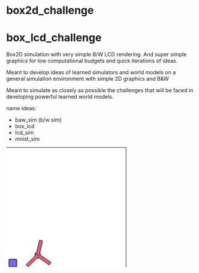 # box2d_challenge

# box_lcd_challenge

Box2D simulation with very simple B/W LCD rendering. And super simple graphics for low computational budgets and quick
iterations of ideas.

Meant to develop ideas of learned simulators and world models on a general simulation environment
with simple 2D graphics and B&W 

Meant to simulate as closely as possible the challenges that will be faced in developing powerful learned world models.

name ideas:
- baw_sim (b/w sim)
- box_lcd
- lcd_sim
- mnist_sim

![](./assets/urchin.png)